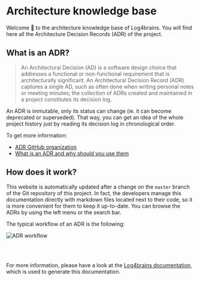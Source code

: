 # Architecture knowledge base

Welcome 👋 to the architecture knowledge base of Log4brains.
You will find here all the Architecture Decision Records (ADR) of the project.

## What is an ADR?

> An Architectural Decision (AD) is a software design choice that addresses a functional or non-functional requirement that is architecturally significant.
> An Architectural Decision Record (ADR) captures a single AD, such as often done when writing personal notes or meeting minutes; the collection of ADRs created and maintained in a project constitutes its decision log.

An ADR is immutable, only its status can change (ie. it can become deprecated or superseded). That way, you can get an idea of the whole project history just by reading its decision log in chronological order.

To get more information:

- [ADR GitHub organization](https://adr.github.io/)
- [What is an ADR and why should you use them](https://github.com/thomvaill/log4brains/tree/master#-what-is-an-adr-and-why-should-you-use-them)

## How does it work?

This website is automatically updated after a change on the `master` branch of the Git repository of this project.
In fact, the developers manage this documentation directly with markdown files located next to their code, so it is more convenient for them to keep it up-to-date.
You can browse the ADRs by using the left menu or the search bar.

The typical workflow of an ADR is the following:

![ADR workflow](/adr-workflow.png)

<br /><br />

For more information, please have a look at the [Log4brains documentation](https://github.com/thomvaill/log4brains/tree/master#readme), which is used to generate this documentation.
